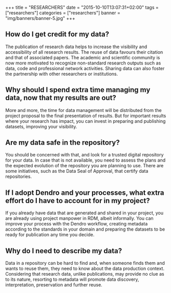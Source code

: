 +++
title = "RESEARCHERS"
date = "2015-10-10T13:07:31+02:00"
tags = ["researchers"]
categories = ["researchers"]
banner = "img/banners/banner-5.jpg"
+++


## How do I get credit for my data?
The publication of research data helps to increase the visibility and accessibility of all research results. The reuse of data favours their citation and that of associated papers. The academic and scientific community is now more motivated to recognize non-standard research outputs such as data, code and professional network activities. Sharing data can also foster the partnership with other researchers or institutions.

  

## Why should I spend extra time managing my data, now that my results are out?
More and more, the time for data management will be distributed from the project proposal to the final presentation of results. But for important results where your research has impact, you can invest in preparing and publishing datasets, improving your visibility.

## Are my data safe in the repository?
You should be concerned with that, and look for a trusted digital repository for your data. In case that is not available, you need to assess the plans and the expected evolution of the repository you are planning to use. There are some initiatives, such as the Data Seal of Approval, that certify data repositories.


## If I adopt Dendro and your processes, what extra effort do I have to account for in my project?
If you already have data that are generated and shared in your project, you are already using project manpower in RDM, albeit informally. You can improve your process with the Dendro workflow, creating metadata according to the standards in your domain and preparing the datasets to be ready for publication any time you decide.


## Why do I need to describe my data?
Data in a repository can be hard to find and, when someone finds them and wants to reuse them, they need to know about the data production context. Considering that research data, unlike publications, may provide no clue as to its nature, resorting to metadata will promote data discovery, interpretation, preservation and further reuse.



